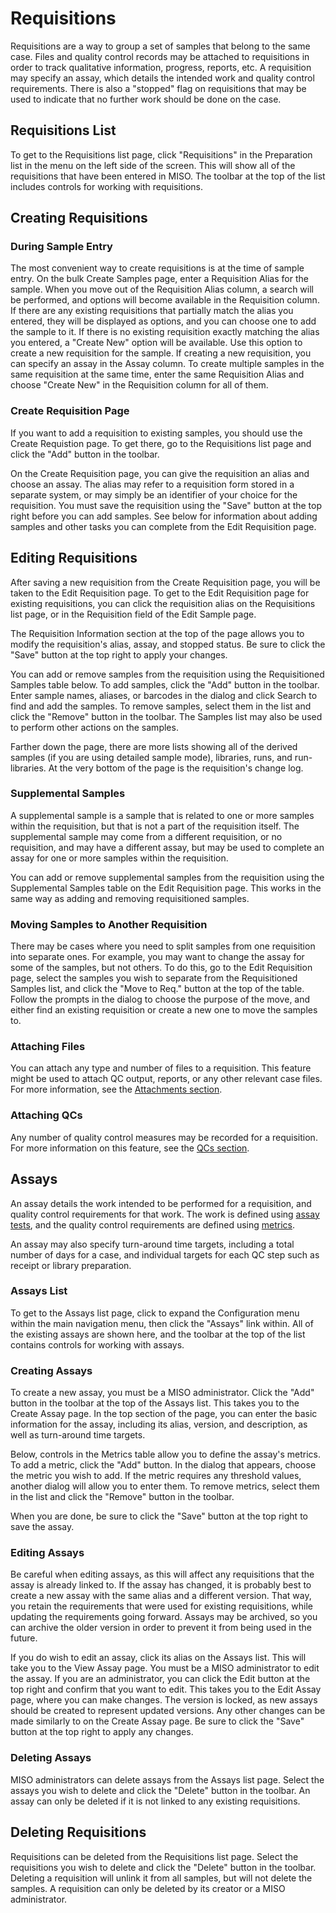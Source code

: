 # Requisitions

Requisitions are a way to group a set of samples that belong to the same case. Files and quality control records may be
attached to requisitions in order to track qualitative information, progress, reports, etc. A requisition may specify
an assay, which details the intended work and quality control requirements. There is also a "stopped" flag on
requisitions that may be used to indicate that no further work should be done on the case.

## Requisitions List

To get to the Requisitions list page, click "Requisitions" in the Preparation list in the menu on the left side of the
screen. This will show all of the requisitions that have been entered in MISO. The toolbar at the top of the list
includes controls for working with requisitions.

## Creating Requisitions

### During Sample Entry

The most convenient way to create requisitions is at the time of sample entry. On the bulk Create Samples page, enter a
Requisition Alias for the sample. When you move out of the Requisition Alias column, a search will be performed, and
options will become available in the Requisition column. If there are any existing requisitions that partially match
the alias you entered, they will be displayed as options, and you can choose one to add the sample to it. If there is
no existing requisition exactly matching the alias you entered, a "Create New" option will be available. Use this
option to create a new requisition for the sample. If creating a new requisition, you can specify an assay in the Assay
column. To create multiple samples in the same requisition at the same time, enter the same Requisition Alias and
choose "Create New" in the Requisition column for all of them.

### Create Requisition Page

If you want to add a requisition to existing samples, you should use the Create Requistion page. To get there, go to
the Requisitions list page and click the "Add" button in the toolbar.

On the Create Requisition page, you can give the requisition an alias and choose an assay. The alias may refer to a
requisition form stored in a separate system, or may simply be an identifier of your choice for the requisition. You
must save the requisition using the "Save" button at the top right before you can add samples. See below for
information about adding samples and other tasks you can complete from the Edit Requisition page.

## Editing Requisitions

After saving a new requisition from the Create Requisition page, you will be taken to the Edit Requisition page. To get
to the Edit Requisition page for existing requisitions, you can click the requisition alias on the Requisitions list
page, or in the Requisition field of the Edit Sample page.

The Requisition Information section at the top of the page allows you to modify the requisition's alias, assay, and
stopped status. Be sure to click the "Save" button at the top right to apply your changes.

You can add or remove samples from the requisition using the Requisitioned Samples table below. To add samples, click
the "Add" button in the toolbar. Enter sample names, aliases, or barcodes in the dialog and click Search to find and
add the samples. To remove samples, select them in the list and click the "Remove" button in the toolbar. The Samples
list may also be used to perform other actions on the samples.

Farther down the page, there are more lists showing all of the derived samples (if you are using detailed sample mode),
libraries, runs, and run-libraries. At the very bottom of the page is the requisition's change log.

### Supplemental Samples

A supplemental sample is a sample that is related to one or more samples within the requisition, but that is not a part
of the requisition itself. The supplemental sample may come from a different requisition, or no requisition, and may
have a different assay, but may be used to complete an assay for one or more samples within the requisition.

You can add or remove supplemental samples from the requisition using the Supplemental Samples table on the Edit
Requisition page. This works in the same way as adding and removing requisitioned samples.

### Moving Samples to Another Requisition

There may be cases where you need to split samples from one requisition into separate ones. For example, you may want
to change the assay for some of the samples, but not others. To do this, go to the Edit Requisition page, select the
samples you wish to separate from the Requisitioned Samples list, and click the "Move to Req." button at the top of the
table. Follow the prompts in the dialog to choose the purpose of the move, and either find an existing requisition or
create a new one to move the samples to.

### Attaching Files

You can attach any type and number of files to a requisition. This feature might be used to attach QC output, reports,
or any other relevant case files. For more information, see the [Attachments section](../attachments/).

### Attaching QCs

Any number of quality control measures may be recorded for a requisition. For more information on this feature, see the
[QCs section](../qcs/).

## Assays

An assay details the work intended to be performed for a requisition, and quality control requirements for that work.
The work is defined using [assay tests](../type_data#assay-tests), and the quality control requirements are defined
using [metrics](../type_data#metrics).

An assay may also specify turn-around time targets, including a total number of days for a case, and individual targets
for each QC step such as receipt or library preparation.

### Assays List

To get to the Assays list page, click to expand the Configuration menu within the main navigation menu, then click the
"Assays" link within. All of the existing assays are shown here, and the toolbar at the top of the list contains
controls for working with assays.

### Creating Assays

To create a new assay, you must be a MISO administrator. Click the "Add" button in the toolbar at the top of the Assays
list. This takes you to the Create Assay page. In the top section of the page, you can enter the basic information for
the assay, including its alias, version, and description, as well as turn-around time targets.

Below, controls in the Metrics table allow you to define the assay's metrics. To add a metric, click the "Add" button.
In the dialog that appears, choose the metric you wish to add. If the metric requires any threshold values, another
dialog will allow you to enter them. To remove metrics, select them in the list and click the "Remove" button in the
toolbar.

When you are done, be sure to click the "Save" button at the top right to save the assay.

### Editing Assays

Be careful when editing assays, as this will affect any requisitions that the assay is already linked to. If the assay
has changed, it is probably best to create a new assay with the same alias and a different version. That way, you
retain the requirements that were used for existing requisitions, while updating the requirements going forward. Assays
may be archived, so you can archive the older version in order to prevent it from being used in the future.

If you do wish to edit an assay, click its alias on the Assays list. This will take you to the View Assay page. You must
be a MISO administrator to edit the assay. If you are an administrator, you can click the Edit button at the top right
and confirm that you want to edit. This takes you to the Edit Assay page, where you can make changes. The version is
locked, as new assays should be created to represent updated versions. Any other changes can be made similarly to on
the Create Assay page. Be sure to click the "Save" button at the top right to apply any changes.

### Deleting Assays

MISO administrators can delete assays from the Assays list page. Select the assays you wish to delete and click the
"Delete" button in the toolbar. An assay can only be deleted if it is not linked to any existing requisitions.

## Deleting Requisitions

Requisitions can be deleted from the Requisitions list page. Select the requisitions you wish to delete and click the
"Delete" button in the toolbar. Deleting a requisition will unlink it from all samples, but will not delete the
samples. A requisition can only be deleted by its creator or a MISO administrator.
